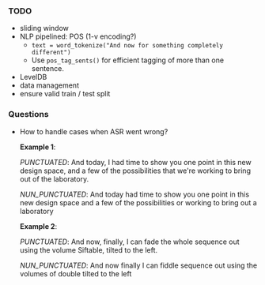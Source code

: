 ### TODO

* sliding window
* NLP pipelined: POS (1-v encoding?)
    * `text = word_tokenize("And now for something completely different")`
    * Use `pos_tag_sents()` for efficient tagging of more than one sentence.
* LevelDB
* data management
* ensure valid train / test split

### Questions

* How to handle cases when ASR went wrong?

  **Example 1**:
  
  *PUNCTUATED*: And today, I had time to show you one point in this new design space, and a few of the possibilities that we're working to bring out of the laboratory.
  
  *NUN_PUNCTUATED*: And today had time to show you one point in this new design space and a few of the possibilities or working to bring out a laboratory

  **Example 2**:
  
  *PUNCTUATED*: And now, finally, I can fade the whole sequence out using the volume Siftable, tilted to the left.
  
  *NUN_PUNCTUATED*: And now finally I can fiddle sequence out using the volumes of double tilted to the left
